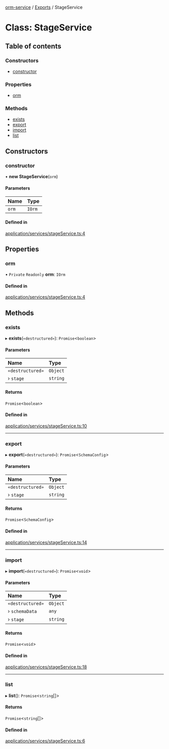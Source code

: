 [orm-service](../README.md) / [Exports](../modules.md) / StageService

# Class: StageService

## Table of contents

### Constructors

- [constructor](StageService.md#constructor)

### Properties

- [orm](StageService.md#orm)

### Methods

- [exists](StageService.md#exists)
- [export](StageService.md#export)
- [import](StageService.md#import)
- [list](StageService.md#list)

## Constructors

### constructor

• **new StageService**(`orm`)

#### Parameters

| Name | Type |
| :------ | :------ |
| `orm` | `IOrm` |

#### Defined in

[application/services/stageService.ts:4](https://github.com/FlavioLionelRita/lambdaorm-svc/blob/f58627e/src/lib/application/services/stageService.ts#L4)

## Properties

### orm

• `Private` `Readonly` **orm**: `IOrm`

#### Defined in

[application/services/stageService.ts:4](https://github.com/FlavioLionelRita/lambdaorm-svc/blob/f58627e/src/lib/application/services/stageService.ts#L4)

## Methods

### exists

▸ **exists**(`«destructured»`): `Promise`<`boolean`\>

#### Parameters

| Name | Type |
| :------ | :------ |
| `«destructured»` | `Object` |
| › `stage` | `string` |

#### Returns

`Promise`<`boolean`\>

#### Defined in

[application/services/stageService.ts:10](https://github.com/FlavioLionelRita/lambdaorm-svc/blob/f58627e/src/lib/application/services/stageService.ts#L10)

___

### export

▸ **export**(`«destructured»`): `Promise`<`SchemaConfig`\>

#### Parameters

| Name | Type |
| :------ | :------ |
| `«destructured»` | `Object` |
| › `stage` | `string` |

#### Returns

`Promise`<`SchemaConfig`\>

#### Defined in

[application/services/stageService.ts:14](https://github.com/FlavioLionelRita/lambdaorm-svc/blob/f58627e/src/lib/application/services/stageService.ts#L14)

___

### import

▸ **import**(`«destructured»`): `Promise`<`void`\>

#### Parameters

| Name | Type |
| :------ | :------ |
| `«destructured»` | `Object` |
| › `schemaData` | `any` |
| › `stage` | `string` |

#### Returns

`Promise`<`void`\>

#### Defined in

[application/services/stageService.ts:18](https://github.com/FlavioLionelRita/lambdaorm-svc/blob/f58627e/src/lib/application/services/stageService.ts#L18)

___

### list

▸ **list**(): `Promise`<`string`[]\>

#### Returns

`Promise`<`string`[]\>

#### Defined in

[application/services/stageService.ts:6](https://github.com/FlavioLionelRita/lambdaorm-svc/blob/f58627e/src/lib/application/services/stageService.ts#L6)
